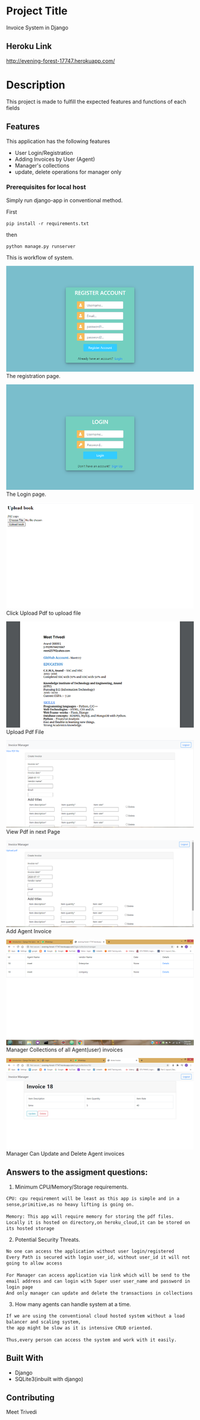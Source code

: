 # Project Title
Invoice System in Django 

## Heroku Link
http://evening-forest-17747.herokuapp.com/

# Description
This project is made to fulfill the expected features and functions of each fields
## Features 
This application has the following features
- User Login/Registration 
- Adding  Invoices by User (Agent)
- Manager's collections
- update, delete operations for manager only

### Prerequisites for local host

Simply run django-app in conventional method.

First

```
pip install -r requirements.txt

```
then

```
python manage.py runserver

```

This is workflow of system.

![](images/registration.png)
The registration page.

![](images/login.png)
The Login page.

![](images/uploadpdf.png)
Click Upload Pdf to upload file

![](images/pdf.png)
Upload Pdf File

![](images/viewpdf.png)
View Pdf in next Page

![](images/invoices.png)
Add Agent Invoice 

![](images/manager.png)
Manager Collections of all Agent(user) invoices

![](images/manageroperations.png)
Manager Can Update and Delete Agent invoices


## Answers to the assigment questions:

1) Minimum CPU/Memory/Storage requirements.

```
CPU: cpu requirement will be least as this app is simple and in a sense,primitive,as no heavy lifting is going on.

Memory: This app will require memory for storing the pdf files. Locally it is hosted on directory,on heroku_cloud,it can be stored on its hosted storage

```

2) Potential Security Threats.

```
No one can access the application without user login/registered 
Every Path is secured with login user_id, without user_id it will not going to allow access

For Manager can access application via link which will be send to the email address and can login with Super user user_name and password in login page
And only manager can update and delete the transactions in collections

```

3) How many agents can handle system at a time.

```
If we are using the conventional cloud hosted system without a load balancer and scaling system,
the app might be slow as it is intensive CRUD oriented.

Thus,every person can access the system and work with it easily.

```
## Built With

* Django
* SQLite3(inbuilt with django)


## Contributing

Meet Trivedi
